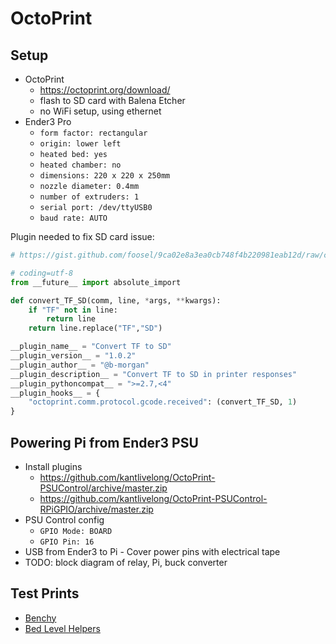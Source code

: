 # OctoPrint

## Setup

- OctoPrint
  - https://octoprint.org/download/
  - flash to SD card with Balena Etcher
  - no WiFi setup, using ethernet
- Ender3 Pro
  - `form factor: rectangular`
  - `origin: lower left`
  - `heated bed: yes`
  - `heated chamber: no`
  - `dimensions: 220 x 220 x 250mm`
  - `nozzle diameter: 0.4mm`
  - `number of extruders: 1`
  - `serial port: /dev/ttyUSB0`
  - `baud rate: AUTO`

Plugin needed to fix SD card issue:

```python
# https://gist.github.com/foosel/9ca02e8a3ea0cb748f4b220981eab12d/raw/convert_TF_SD.py

# coding=utf-8
from __future__ import absolute_import

def convert_TF_SD(comm, line, *args, **kwargs):
    if "TF" not in line:
        return line
    return line.replace("TF","SD")

__plugin_name__ = "Convert TF to SD"
__plugin_version__ = "1.0.2"
__plugin_author__ = "@b-morgan"
__plugin_description__ = "Convert TF to SD in printer responses"
__plugin_pythoncompat__ = ">=2.7,<4"
__plugin_hooks__ = {
    "octoprint.comm.protocol.gcode.received": (convert_TF_SD, 1)
}
```

## Powering Pi from Ender3 PSU

- Install plugins
  - https://github.com/kantlivelong/OctoPrint-PSUControl/archive/master.zip
  - https://github.com/kantlivelong/OctoPrint-PSUControl-RPiGPIO/archive/master.zip
- PSU Control config
  - `GPIO Mode: BOARD`
  - `GPIO Pin: 16`
- USB from Ender3 to Pi - Cover power pins with electrical tape
- TODO: block diagram of relay, Pi, buck converter


## Test Prints

- [Benchy](https://www.thingiverse.com/thing:763622)
- [Bed Level Helpers](https://www.thingiverse.com/thing:3235018)
